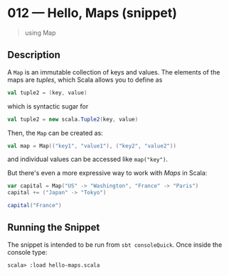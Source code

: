 # 012 &mdash; Hello, Maps (snippet)
> using Map

## Description
A `Map` is an immutable collection of keys and values.
The elements of the maps are *tuples*, which Scala allows you to define as 
```scala
val tuple2 = (key, value)
```

which is syntactic sugar for 
```scala
val tuple2 = new scala.Tuple2(key, value)
```

Then, the `Map` can be created as:
```scala
val map = Map(("key1", "value1"), ("key2", "value2"))
```

and individual values can be accessed like `map("key")`.

But there's even a more expressive way to work with *Maps* in Scala:
```scala
var capital = Map("US" -> "Washington", "France" -> "Paris")
capital += ("Japan" -> "Tokyo")

capital("France")
```


## Running the Snippet
The snippet is intended to be run from `sbt consoleQuick`. Once inside the console type:
```
scala> :load hello-maps.scala
```